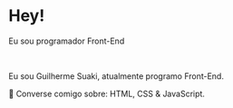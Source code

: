 <h1>Hey!</h1>

<p>Eu sou programador Front-End</p>
<br>
<p>Eu sou Guilherme Suaki, atualmente programo Front-End.
<br>
<p>💬 Converse comigo sobre: HTML, CSS & JavaScript.
